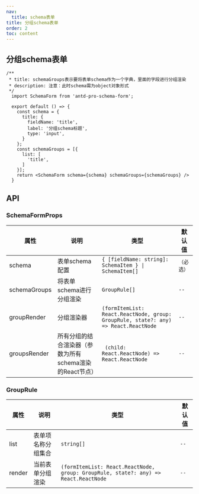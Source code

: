```yaml
---
nav:
  title: schema表单
title: 分组schema表单
order: 2
toc: content
---
```


## 分组schema表单

```tsx
/**
 * title: schemaGroups表示要将表单schema作为一个字典，里面的字段进行分组渲染
 * description: 注意：此时schema需为object对象形式
 */
  import SchemaForm from 'antd-pro-schema-form';

  export default () => {
    const schema = {
      title: {
        fieldName: 'title',
        label: '分组schema标题',
        type: 'input',
      }
    };
    const schemaGroups = [{
      list: [
        'title',
      ]
    }];
    return <SchemaForm schema={schema} schemaGroups={schemaGroups} />
  }
```

## API
### SchemaFormProps

| 属性 | 说明 | 类型 | 默认值 |
| --- | --- | --- | --- |
| schema | 表单schema配置 | `{ [fieldName: string]: SchemaItem } \| SchemaItem[]` | `（必选）` |
| schemaGroups | 将表单schema进行分组渲染 | `GroupRule[]` | `--` |
| groupRender | 分组渲染器 | `(formItemList: React.ReactNode, group: GroupRule, state?: any) => React.ReactNode` | `--` |
| groupsRender | 所有分组的结合渲染器（参数为所有schema渲染的React节点） | ` (child: React.ReactNode) => React.ReactNode` | `--` |

### GroupRule
| 属性 | 说明 | 类型 | 默认值 |
| --- | --- | --- | --- |
| list | 表单项名称分组集合 | `string[]` | `--` |
| render | 当前表单分组渲染 | `(formItemList: React.ReactNode, group: GroupRule, state?: any) => React.ReactNode` | `--` |
